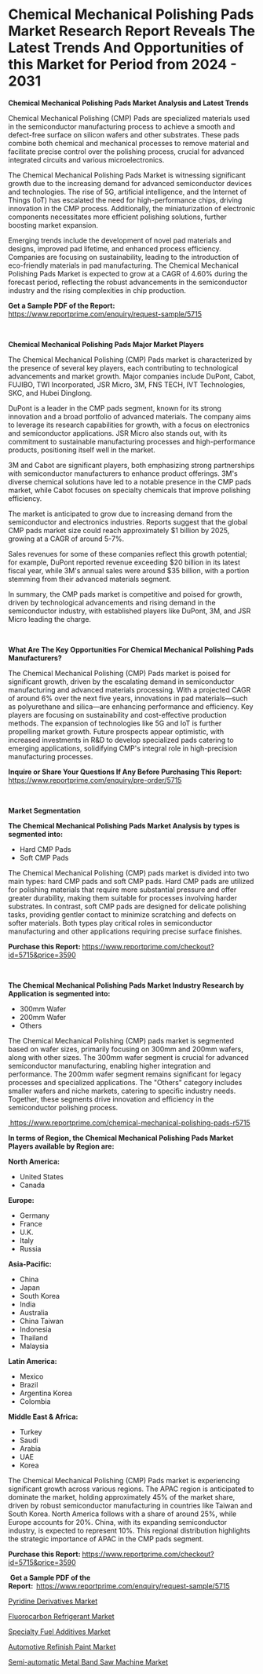 <p><h1>Chemical Mechanical Polishing Pads Market Research Report Reveals The Latest Trends And Opportunities of this Market for Period from 2024 - 2031</h1></p><p><strong>Chemical Mechanical Polishing Pads Market Analysis and Latest Trends</strong></p>
<p><p>Chemical Mechanical Polishing (CMP) Pads are specialized materials used in the semiconductor manufacturing process to achieve a smooth and defect-free surface on silicon wafers and other substrates. These pads combine both chemical and mechanical processes to remove material and facilitate precise control over the polishing process, crucial for advanced integrated circuits and various microelectronics.</p><p>The Chemical Mechanical Polishing Pads Market is witnessing significant growth due to the increasing demand for advanced semiconductor devices and technologies. The rise of 5G, artificial intelligence, and the Internet of Things (IoT) has escalated the need for high-performance chips, driving innovation in the CMP process. Additionally, the miniaturization of electronic components necessitates more efficient polishing solutions, further boosting market expansion.</p><p>Emerging trends include the development of novel pad materials and designs, improved pad lifetime, and enhanced process efficiency. Companies are focusing on sustainability, leading to the introduction of eco-friendly materials in pad manufacturing. The Chemical Mechanical Polishing Pads Market is expected to grow at a CAGR of 4.60% during the forecast period, reflecting the robust advancements in the semiconductor industry and the rising complexities in chip production.</p></p>
<p><strong>Get a Sample PDF of the Report:&nbsp;</strong> <a href="https://www.reportprime.com/enquiry/request-sample/5715?utm_campaign=1735&utm_medium=2&utm_source=Github&utm_content=ia&utm_term=28102024&utm_id=chemical-mechanical-polishing-pads">https://www.reportprime.com/enquiry/request-sample/5715</a></p>
<p>&nbsp;</p>
<p><strong>Chemical Mechanical Polishing Pads Major Market Players</strong></p>
<p><p>The Chemical Mechanical Polishing (CMP) Pads market is characterized by the presence of several key players, each contributing to technological advancements and market growth. Major companies include DuPont, Cabot, FUJIBO, TWI Incorporated, JSR Micro, 3M, FNS TECH, IVT Technologies, SKC, and Hubei Dinglong.</p><p>DuPont is a leader in the CMP pads segment, known for its strong innovation and a broad portfolio of advanced materials. The company aims to leverage its research capabilities for growth, with a focus on electronics and semiconductor applications. JSR Micro also stands out, with its commitment to sustainable manufacturing processes and high-performance products, positioning itself well in the market.</p><p>3M and Cabot are significant players, both emphasizing strong partnerships with semiconductor manufacturers to enhance product offerings. 3M's diverse chemical solutions have led to a notable presence in the CMP pads market, while Cabot focuses on specialty chemicals that improve polishing efficiency.</p><p>The market is anticipated to grow due to increasing demand from the semiconductor and electronics industries. Reports suggest that the global CMP pads market size could reach approximately $1 billion by 2025, growing at a CAGR of around 5-7%. </p><p>Sales revenues for some of these companies reflect this growth potential; for example, DuPont reported revenue exceeding $20 billion in its latest fiscal year, while 3M's annual sales were around $35 billion, with a portion stemming from their advanced materials segment.</p><p>In summary, the CMP pads market is competitive and poised for growth, driven by technological advancements and rising demand in the semiconductor industry, with established players like DuPont, 3M, and JSR Micro leading the charge.</p></p>
<p>&nbsp;</p>
<p><strong>What Are The Key Opportunities For Chemical Mechanical Polishing Pads Manufacturers?</strong></p>
<p><p>The Chemical Mechanical Polishing (CMP) Pads market is poised for significant growth, driven by the escalating demand in semiconductor manufacturing and advanced materials processing. With a projected CAGR of around 6% over the next five years, innovations in pad materials—such as polyurethane and silica—are enhancing performance and efficiency. Key players are focusing on sustainability and cost-effective production methods. The expansion of technologies like 5G and IoT is further propelling market growth. Future prospects appear optimistic, with increased investments in R&D to develop specialized pads catering to emerging applications, solidifying CMP's integral role in high-precision manufacturing processes.</p></p>
<p><strong>Inquire or Share Your Questions If Any Before Purchasing This Report:</strong> <a href="https://www.reportprime.com/enquiry/pre-order/5715?utm_campaign=1735&utm_medium=2&utm_source=Github&utm_content=ia&utm_term=28102024&utm_id=chemical-mechanical-polishing-pads">https://www.reportprime.com/enquiry/pre-order/5715</a></p>
<p>&nbsp;</p>
<p><strong>Market Segmentation</strong></p>
<p><strong>The Chemical Mechanical Polishing Pads Market Analysis by types is segmented into:</strong></p>
<p><ul><li>Hard CMP Pads</li><li>Soft CMP Pads</li></ul></p>
<p><p>The Chemical Mechanical Polishing (CMP) pads market is divided into two main types: hard CMP pads and soft CMP pads. Hard CMP pads are utilized for polishing materials that require more substantial pressure and offer greater durability, making them suitable for processes involving harder substrates. In contrast, soft CMP pads are designed for delicate polishing tasks, providing gentler contact to minimize scratching and defects on softer materials. Both types play critical roles in semiconductor manufacturing and other applications requiring precise surface finishes.</p></p>
<p><strong>Purchase this Report:&nbsp;</strong><a href="https://www.reportprime.com/checkout?id=5715&price=3590&utm_campaign=1735&utm_medium=2&utm_source=Github&utm_content=ia&utm_term=28102024&utm_id=chemical-mechanical-polishing-pads">https://www.reportprime.com/checkout?id=5715&price=3590</a></p>
<p>&nbsp;</p>
<p><strong>The Chemical Mechanical Polishing Pads Market Industry Research by Application is segmented into:</strong></p>
<p><ul><li>300mm Wafer</li><li>200mm Wafer</li><li>Others</li></ul></p>
<p><p>The Chemical Mechanical Polishing (CMP) pads market is segmented based on wafer sizes, primarily focusing on 300mm and 200mm wafers, along with other sizes. The 300mm wafer segment is crucial for advanced semiconductor manufacturing, enabling higher integration and performance. The 200mm wafer segment remains significant for legacy processes and specialized applications. The "Others" category includes smaller wafers and niche markets, catering to specific industry needs. Together, these segments drive innovation and efficiency in the semiconductor polishing process.</p></p>
<p><a href="https://www.reportprime.com/chemical-mechanical-polishing-pads-r5715?utm_campaign=1735&utm_medium=2&utm_source=Github&utm_content=ia&utm_term=28102024&utm_id=chemical-mechanical-polishing-pads">&nbsp;https://www.reportprime.com/chemical-mechanical-polishing-pads-r5715</a></p>
<p><strong>In terms of Region, the Chemical Mechanical Polishing Pads Market Players available by Region are:</strong></p>
<p>
    <p> <strong> North America: </strong>
        <ul>
            <li>United States</li>
            <li>Canada</li>
        </ul>
        </p> 
    <p> <strong> Europe: </strong>
        <ul>
            <li>Germany</li>
            <li>France</li>
            <li>U.K.</li>
            <li>Italy</li>
            <li>Russia</li>
        </ul>
        </p> 
    <p> <strong> Asia-Pacific: </strong>
        <ul>
            <li>China</li>
            <li>Japan</li>
            <li>South Korea</li>
            <li>India</li>
            <li>Australia</li>
            <li>China Taiwan</li>
            <li>Indonesia</li>
            <li>Thailand</li>
            <li>Malaysia</li>
        </ul>
        </p> 
    <p> <strong> Latin America: </strong>
        <ul>
            <li>Mexico</li>
            <li>Brazil</li>
            <li>Argentina Korea</li>
            <li>Colombia</li>
        </ul>
        </p> 
    <p> <strong> Middle East & Africa: </strong>
        <ul>
            <li>Turkey</li>
            <li>Saudi</li>
            <li>Arabia</li>
            <li>UAE</li>
            <li>Korea</li>
        </ul>
    </p>
    </p>
<p><p>The Chemical Mechanical Polishing (CMP) Pads market is experiencing significant growth across various regions. The APAC region is anticipated to dominate the market, holding approximately 45% of the market share, driven by robust semiconductor manufacturing in countries like Taiwan and South Korea. North America follows with a share of around 25%, while Europe accounts for 20%. China, with its expanding semiconductor industry, is expected to represent 10%. This regional distribution highlights the strategic importance of APAC in the CMP pads segment.</p></p>
<p><strong>Purchase this Report: </strong><a href="https://www.reportprime.com/checkout?id=5715&price=3590&utm_campaign=1735&utm_medium=2&utm_source=Github&utm_content=ia&utm_term=28102024&utm_id=chemical-mechanical-polishing-pads">https://www.reportprime.com/checkout?id=5715&price=3590</a></p>
<p>&nbsp;<strong>Get a Sample PDF of the Report:&nbsp;&nbsp;</strong><a href="https://www.reportprime.com/enquiry/request-sample/5715?utm_campaign=1735&utm_medium=2&utm_source=Github&utm_content=ia&utm_term=28102024&utm_id=chemical-mechanical-polishing-pads">https://www.reportprime.com/enquiry/request-sample/5715</a></p>
<p><strong></strong></p>
<p><p><a href="https://www.linkedin.com/pulse/pyridine-derivatives-industry-analysis-report-market-size-share-wxdpf?utm_campaign=1735&utm_medium=2&utm_source=Github&utm_content=ia&utm_term=28102024&utm_id=chemical-mechanical-polishing-pads">Pyridine Derivatives Market</a></p><p><a href="https://www.linkedin.com/pulse/charting-future-comprehensive-analysis-global-fluorocarbon-refrigerant-0k3cf?utm_campaign=1735&utm_medium=2&utm_source=Github&utm_content=ia&utm_term=28102024&utm_id=chemical-mechanical-polishing-pads">Fluorocarbon Refrigerant Market</a></p><p><a href="https://www.linkedin.com/pulse/global-specialty-fuel-additives-market-share-growth-opportunities-4w9ef?utm_campaign=1735&utm_medium=2&utm_source=Github&utm_content=ia&utm_term=28102024&utm_id=chemical-mechanical-polishing-pads">Specialty Fuel Additives Market</a></p><p><a href="https://www.linkedin.com/pulse/global-automotive-refinish-paint-market-focus-application-end-use-pqdsf?utm_campaign=1735&utm_medium=2&utm_source=Github&utm_content=ia&utm_term=28102024&utm_id=chemical-mechanical-polishing-pads">Automotive Refinish Paint Market</a></p><p><a href="https://issuu.com/reportprime-2/docs/semi-automatic-metal-band-saw-machi_9d3e6de9ccbd42?utm_campaign=1735&utm_medium=2&utm_source=Github&utm_content=ia&utm_term=28102024&utm_id=chemical-mechanical-polishing-pads">Semi-automatic Metal Band Saw Machine Market</a></p></p>